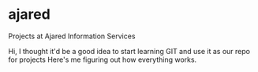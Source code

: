 # ajared
Projects at Ajared Information Services

Hi,
I thought it'd be a good idea to start learning GIT and use it as our repo for projects
Here's me figuring out how everything works.
